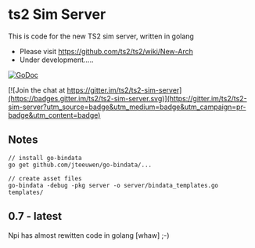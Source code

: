 ts2 Sim Server
====================================

This is code for the new TS2 sim server, written in golang

- Please visit https://github.com/ts2/ts2/wiki/New-Arch
- Under development.....

[![GoDoc](https://godoc.org/github.com/ts2/ts2-sim-server?status.svg)](https://godoc.org/github.com/ts2/ts2-sim-server)

[![Join the chat at https://gitter.im/ts2/ts2-sim-server](https://badges.gitter.im/ts2/ts2-sim-server.svg)](https://gitter.im/ts2/ts2-sim-server?utm_source=badge&utm_medium=badge&utm_campaign=pr-badge&utm_content=badge)
 

Notes
-------------

```
// install go-bindata 
go get github.com/jteeuwen/go-bindata/...

// create asset files
go-bindata -debug -pkg server -o server/bindata_templates.go templates/
```

0.7 - latest
--------------------
Npi has almost rewitten code in golang [whaw] ;-)
